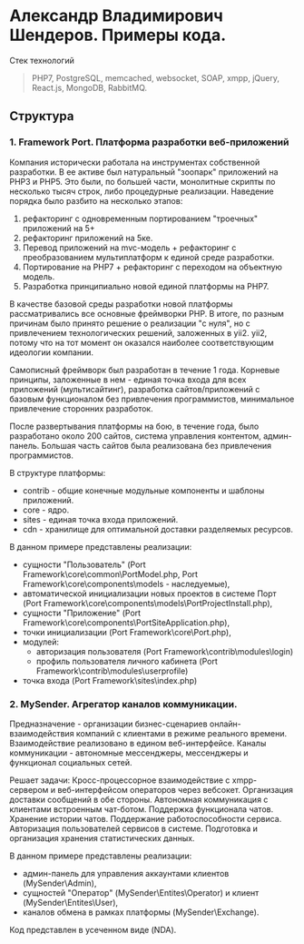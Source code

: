 # Александр Владимирович Шендеров. Примеры кода.

Стек технологий
>PHP7, PostgreSQL, memcached, websocket, SOAP, xmpp, jQuery, React.js,
MongoDB, RabbitMQ.

## Структура

### 1. Framework Port. Платформа разработки веб-приложений
Компания исторически работала на инструментах собственной разработки.
В ее активе был натуральный "зоопарк" приложений на PHP3 и PHP5.
Это были, по большей части, монолитные скрипты по несколько тысяч строк,
либо процедурные реализации. Наведение порядка было разбито на несколько
этапов:
1. рефакторинг с одновременным портированием "троечных" приложений на 5+
2. рефакторинг приложений на 5ке.
3. Перевод приложений на mvc-модель + рефакторинг с преобразованием
мультиплатформ к единой среде разработки.
4. Портирование на PHP7 + рефакторинг с переходом на объектную модель.
5. Разработка принципиально новой единой платформы на PHP7.

В качестве базовой среды разработки новой платформы рассматривались все
основные фреймворки PHP. В итоге, по разным причинам было принято решение
о реализации "с нуля", но с привлечением технологических решений, заложенных
в yii2. yii2, потому что на тот момент он оказался наиболее соответствующим
идеологии компании.

Самописный фреймворк был разработан в течение 1 года. Корневые принципы,
заложенные в нем - единая точка входа для всех приложений (мультисайтинг),
разработка сайтов/приложений с базовым функционалом без привлечения программистов, минимальное привлечение сторонних разработок.

После развертывания платформы на бою, в течение года, было разработано около 200
сайтов, система управления контентом, админ-панель. Большая часть сайтов была
реализована без привлечения программистов.

В структуре платформы:
* contrib - общие конечные модульные компоненты и шаблоны приложений.
* core - ядро.
* sites - единая точка входа приложений.
* cdn - хранилище для оптимальной доставки разделяемых ресурсов.

В данном примере представлены реализации:
* сущности "Пользователь" (Port Framework\core\common\PortModel.php, Port Framework\core\components\models - наследуемые),
* автоматической инициализации новых проектов в системе Порт (Port Framework\core\components\models\PortProjectInstall.php),
* сущности "Приложение" (Port Framework\core\components\PortSiteApplication.php),
* точки инициализации (Port Framework\core\Port.php),
* модулей:
  * авторизация пользователя (Port Framework\contrib\modules\login)
  * профиль пользователя личного кабинета (Port Framework\contrib\modules\userprofile)
* точка входа (Port Framework\sites\index.php)

### 2. MySender. Агрегатор каналов коммуникации.

Предназначение - организации бизнес-сценариев онлайн-взаимодействия компаний с
клиентами в режиме реального времени. Взаимодействие реализовано в едином
веб-интерфейсе. Каналы коммуникации - автономные мессенджеры, мессенджеры и
функционал социальных сетей.

Решает задачи:
Кросс-процессорное взаимодействие с xmpp-сервером и веб-интерфейсом операторов через вебсокет.
Организация доставки сообщений в обе стороны.
Автономная коммуникация с клиентами встроенным чат-ботом.
Поддержка функционала чатов.
Хранение истории чатов.
Поддержание работоспособности сервиса.
Авторизация пользователей сервисов в системе.
Подготовка и организация хранения статистических данных.

В данном примере представлены реализации:
* админ-панель для управления аккаунтами клиентов (MySender\Admin),
* сущностей "Оператор" (MySender\Entites\Operator) и клиент (MySender\Entites\User),
* каналов обмена в рамках платформы (MySender\Exchange).

Код представлен в усеченном виде (NDA).
